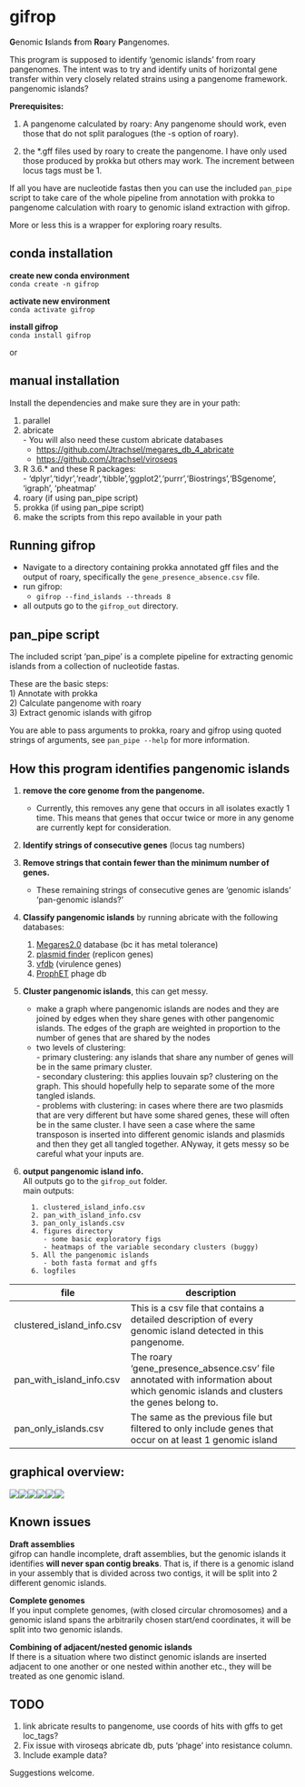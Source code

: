 gifrop
================

**G**enomic **I**slands **f**rom **Ro**ary **P**angenomes.

This program is supposed to identify ‘genomic islands’ from roary
pangenomes. The intent was to try and identify units of horizontal gene
transfer within very closely related strains using a pangenome
framework. pangenomic islands?

**Prerequisites:**

1.  A pangenome calculated by roary: Any pangenome should work, even
    those that do not split paralogues (the -s option of roary).

2.  the \*.gff files used by roary to create the pangenome. I have only
    used those produced by prokka but others may work. The increment
    between locus tags must be 1.

If all you have are nucleotide fastas then you can use the included
`pan_pipe` script to take care of the whole pipeline from annotation
with prokka to pangenome calculation with roary to genomic island
extraction with gifrop.

More or less this is a wrapper for exploring roary results.

## conda installation

**create new conda environment**  
`conda create -n gifrop`

**activate new environment**  
`conda activate gifrop`

**install gifrop**  
`conda install gifrop`

or

## manual installation

Install the dependencies and make sure they are in your path:

1)  parallel  
2)  abricate  
    \- You will also need these custom abricate databases
      - <https://github.com/Jtrachsel/megares_db_4_abricate>  
      - <https://github.com/Jtrachsel/viroseqs>  
3)  R 3.6.\* and these R packages:  
    \-
    ‘dplyr’,‘tidyr’,‘readr’,‘tibble’,‘ggplot2’,‘purrr’,‘Biostrings’,‘BSgenome’,
    ‘igraph’, ‘pheatmap’  
4)  roary (if using pan\_pipe script)  
5)  prokka (if using pan\_pipe script)  
6)  make the scripts from this repo available in your path

## Running gifrop

  - Navigate to a directory containing prokka annotated gff files and
    the output of roary, specifically the `gene_presence_absence.csv`
    file.  
  - run gifrop:
      - `gifrop --find_islands --threads 8`  
  - all outputs go to the `gifrop_out` directory.

## pan\_pipe script

The included script ‘pan\_pipe’ is a complete pipeline for extracting
genomic islands from a collection of nucleotide fastas.

These are the basic steps:  
1\) Annotate with prokka  
2\) Calculate pangenome with roary  
3\) Extract genomic islands with gifrop

You are able to pass arguments to prokka, roary and gifrop using quoted
strings of arguments, see `pan_pipe --help` for more information.

## How this program identifies pangenomic islands

1)  **remove the core genome from the pangenome.**
    
      - Currently, this removes any gene that occurs in all isolates
        exactly 1 time. This means that genes that occur twice or more
        in any genome are currently kept for consideration.  

2)  **Identify strings of consecutive genes** (locus tag numbers)  

3)  **Remove strings that contain fewer than the minimum number of
    genes.**
    
      - These remaining strings of consecutive genes are ‘genomic
        islands’ ‘pan-genomic islands?’  

4)  **Classify pangenomic islands** by running abricate with the
    following databases:
    
    1)  [Megares2.0](https://megares.meglab.org/) database (bc it has
        metal tolerance)  
    2)  [plasmid finder](https://cge.cbs.dtu.dk/services/PlasmidFinder/)
        (replicon genes)  
    3)  [vfdb](http://www.mgc.ac.cn/VFs/main.htm) (virulence genes)  
    4)  [ProphET](https://github.com/jaumlrc/ProphET) phage db  

5)  **Cluster pangenomic islands**, this can get messy.
    
      - make a graph where pangenomic islands are nodes and they are
        joined by edges when they share genes with other pangenomic
        islands. The edges of the graph are weighted in proportion to
        the number of genes that are shared by the nodes
      - two levels of clustering:  
        \- primary clustering: any islands that share any number of
        genes will be in the same primary cluster.  
        \- secondary clustering: this applies louvain sp? clustering on
        the graph. This should hopefully help to separate some of the
        more tangled islands.  
        \- problems with clustering: in cases where there are two
        plasmids that are very different but have some shared genes,
        these will often be in the same cluster. I have seen a case
        where the same transposon is inserted into different genomic
        islands and plasmids and then they get all tangled together.
        ANyway, it gets messy so be careful what your inputs are.  

6)  **output pangenomic island info.**  
    All outputs go to the `gifrop_out` folder.  
    main outputs:
    
    ``` 
      1. clustered_island_info.csv  
      2. pan_with_island_info.csv  
      3. pan_only_islands.csv  
      4. figures directory  
         - some basic exploratory figs  
         - heatmaps of the variable secondary clusters (buggy)  
      5. All the pangenomic islands  
         - both fasta format and gffs  
      6. logfiles  
    ```

| file                        | description                                                                                                                           |
| --------------------------- | ------------------------------------------------------------------------------------------------------------------------------------- |
| clustered\_island\_info.csv | This is a csv file that contains a detailed description of every genomic island detected in this pangenome.                           |
| pan\_with\_island\_info.csv | The roary ‘gene\_presence\_absence.csv’ file annotated with information about which genomic islands and clusters the genes belong to. |
| pan\_only\_islands.csv      | The same as the previous file but filtered to only include genes that occur on at least 1 genomic island                              |

## graphical overview:

![](README_files/figure-gfm/unnamed-chunk-1-1.png)<!-- -->![](README_files/figure-gfm/unnamed-chunk-1-2.png)<!-- -->![](README_files/figure-gfm/unnamed-chunk-1-3.png)<!-- -->![](README_files/figure-gfm/unnamed-chunk-1-4.png)<!-- -->![](README_files/figure-gfm/unnamed-chunk-1-5.png)<!-- -->![](README_files/figure-gfm/unnamed-chunk-1-6.png)<!-- -->

## Known issues

**Draft assemblies**  
gifrop can handle incomplete, draft assemblies, but the genomic islands
it identifies **will never span contig breaks**. That is, if there is a
genomic island in your assembly that is divided across two contigs, it
will be split into 2 different genomic islands.

**Complete genomes**  
If you input complete genomes, (with closed circular chromosomes) and a
genomic island spans the arbitrarily chosen start/end coordinates, it
will be split into two genomic islands.

**Combining of adjacent/nested genomic islands**  
If there is a situation where two distinct genomic islands are inserted
adjacent to one another or one nested within another etc., they will be
treated as one genomic island.

## TODO

1)  link abricate results to pangenome, use coords of hits with gffs to
    get loc\_tags?  
2)  Fix issue with viroseqs abricate db, puts ‘phage’ into resistance
    column.
3)  Include example data?

Suggestions welcome.
